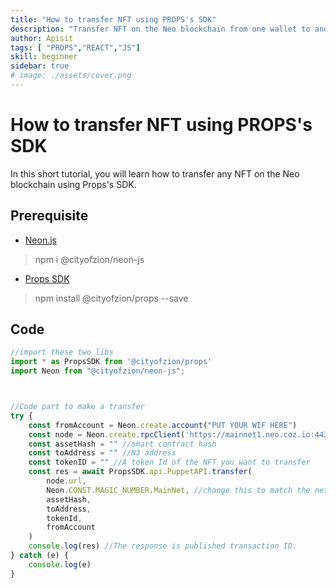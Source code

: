 ```yaml
---
title: "How to transfer NFT using PROPS's SDK"
description: "Transfer NFT on the Neo blockchain from one wallet to another wallet using props's SDK."
author: Apisit
tags: [ "PROPS","REACT","JS"]
skill: beginner
sidebar: true
# image: ./assets/cover.png
---
```


# How to transfer NFT using PROPS's SDK
In this short tutorial, you will learn how to transfer any NFT on the Neo blockchain using Props's SDK.

## Prerequisite
- [Neon.js](https://github.com/CityOfZion/neon-js)
> npm i @cityofzion/neon-js  

- [Props SDK](https://props.coz.io/d)
> npm install @cityofzion/props --save  



## Code

```js
//import these two libs
import * as PropsSDK from '@cityofzion/props'
import Neon from "@cityofzion/neon-js";



//Code part to make a transfer
try {
    const fromAccount = Neon.create.account("PUT YOUR WIF HERE")
    const node = Neon.create.rpcClient('https://mainnet1.neo.coz.io:443')
    const assetHash = "" //smart contract hash
    const toAddress = "" //N3 address
    const tokenID = "" //A token Id of the NFT you want to transfer
    const res = await PropsSDK.api.PuppetAPI.transfer(
        node.url,
        Neon.CONST.MAGIC_NUMBER.MainNet, //change this to match the network you are using.
        assetHash,
        toAddress,
        tokenId,
        fromAccount
    )
    console.log(res) //The response is published transaction ID.
} catch (e) {
    console.log(e)
}
```